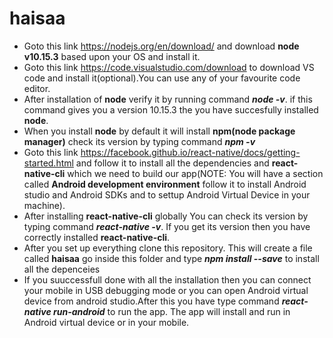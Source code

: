 # haisaa
* Goto this link https://nodejs.org/en/download/ and download **node v10.15.3** based upon your OS and install it.
* Goto this link https://code.visualstudio.com/download to download VS code and install it(optional).You can use any of your favourite code editor.
* After installation of **node** verify it by running command ***node -v***. if this command gives you a version 10.15.3 the you have   succesfully installed **node**.
* When you install **node** by default it will install **npm(node package manager)** check its version by typing command ***npm -v***
* Goto this link https://facebook.github.io/react-native/docs/getting-started.html and follow it to install all the        dependencies and **react-native-cli** which we need to build our app(NOTE: You will have a section called **Android development environment** follow it to install Android studio and Android SDKs and to settup Android Virtual Device in your machine).
* After installing **react-native-cli** globally You can check its version by typing command ***react-native -v***. If you get its version then you have correctly installed **react-native-cli**.
* After you set up everything clone this repository. This will create a file called **haisaa** go inside this folder and type ***npm install --save*** to install all the depenceies
* If you suuccessfull done with all the installation then you can connect your mobile in USB debugging mode or you can open Android virtual device from android studio.After this you have type command ***react-native run-android*** to run the app. The app will install and run in Android virtual device or in your mobile.
